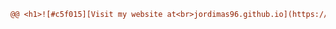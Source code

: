 <!-- ### <h1>Visit my website at [jordimas96.github.io](https://jordimas96.github.io/)</h1> -->

```diff
@@ <h1>![#c5f015][Visit my website at<br>jordimas96.github.io](https://jordimas96.github.io/)</h1> @@
```


<!--
**jordimas96/jordimas96** is a ✨ _special_ ✨ repository because its `README.md` (this file) appears on your GitHub profile.

Here are some ideas to get you started:

- 🔭 I’m currently working on ...
- 🌱 I’m currently learning ...
- 👯 I’m looking to collaborate on ...
- 🤔 I’m looking for help with ...
- 💬 Ask me about ...
- 📫 How to reach me: ...
- ⚡ Fun fact: ...
-->
